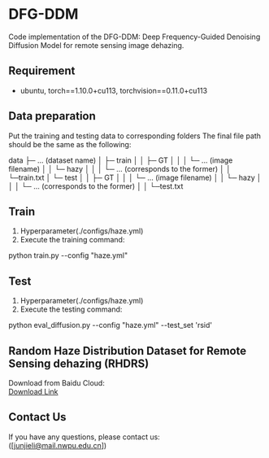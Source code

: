 # DFG-DDM
Code implementation of the DFG-DDM: Deep Frequency-Guided Denoising Diffusion Model for remote sensing image dehazing.

## Requirement

- ubuntu, torch==1.10.0+cu113, torchvision==0.11.0+cu113

## Data preparation

Put the training and testing data to corresponding folders
The final file path should be the same as the following:

   data
    ├─ ... (dataset name)
    │   ├─ train
    │   │   ├─ GT
    │   │   │   └─ ... (image filename)
    │   │   └─ hazy
    │   │   │   └─ ... (corresponds to the former)
    │   │   └─train.txt
    │   └─ test
    │   │   ├─ GT
    │   │   │   └─ ... (image filename)
    │   │   └─ hazy
    │   │   │   └─ ... (corresponds to the former)
    │   │   └─test.txt


## Train

1. Hyperparameter(./configs/haze.yml)
2. Execute the training command:

python train.py --config "haze.yml"

## Test

1. Hyperparameter(./configs/haze.yml)
2. Execute the testing command:

python eval_diffusion.py --config "haze.yml" --test_set 'rsid'


## Random Haze Distribution Dataset for Remote Sensing dehazing (RHDRS)

Download from Baidu Cloud:  
[Download Link](https://pan.baidu.com/s/137xO7BbPMtMrC3NCrnRAgg?pwd=98dk)

## Contact Us

If you have any questions, please contact us:  
([junjieli@mail.nwpu.edu.cn])